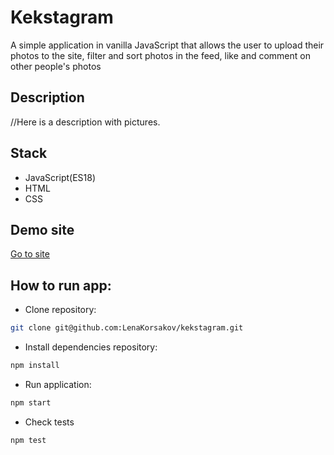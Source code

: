 # Kekstagram
A simple application in vanilla JavaScript that allows the user to upload their photos to the site, filter and sort photos in the feed, like and comment on other people's photos

## Description
//Here is a description with pictures.

## Stack
- JavaScript(ES18)
- HTML
- CSS

## Demo site
<a href="https://lenakorsakov.github.io/kekstagram-2022/">Go to site</a>

## How to run app:

- Clone repository:
```bash
git clone git@github.com:LenaKorsakov/kekstagram.git
```

- Install dependencies repository:

```bash
npm install
```

- Run application:

```bash
npm start
```

- Check tests
```bash
npm test
```
